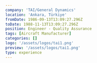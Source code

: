 ```yaml
---
company: 'TAI/General Dynamics'
location: 'Ankara, Türkiye'
fromDate: 1986-09-13T13:09:27.296Z
toDate: 1988-11-13T13:09:27.296Z
position: Engineer - Quality Assurance
tags: [Aircraft Manufacturer]
categories: []
logo: '/assets/logos/tai1.png'
preview: '/assets/logos/tai1.png'
type: experience
---
```

